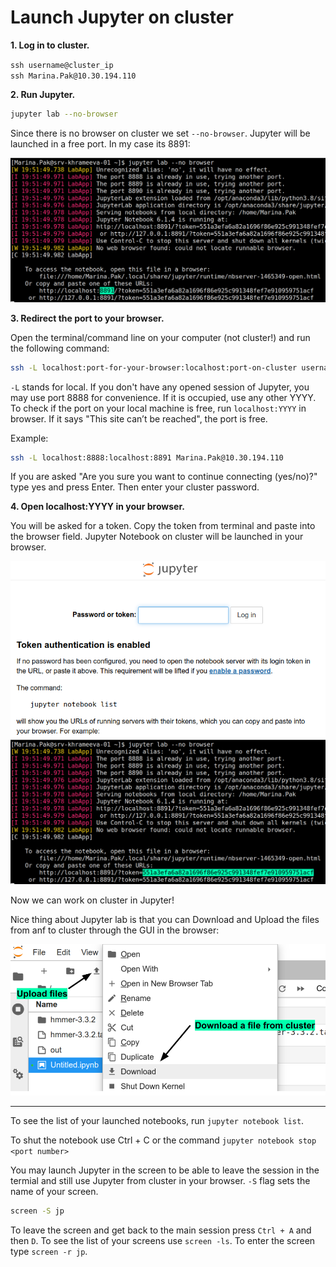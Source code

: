 # Launch Jupyter on cluster

**1. Log in to cluster.**

`ssh username@cluster_ip` \
`ssh Marina.Pak@10.30.194.110`

**2. Run Jupyter.**

```bash
jupyter lab --no-browser
```

Since there is no browser on cluster we set `--no-browser`. Jupyter will be launched in a free port. In my case its 8891: 

<img src='https://github.com/litvinanna/intro_to_prog/raw/main/command_line/port.png'>

**3. Redirect the port to your browser.**

Open the terminal/command line on your computer (not cluster!) and run the following command:

```bash
ssh -L localhost:port-for-your-browser:localhost:port-on-cluster username@10.30.194.110
```

`-L` stands for local. If you don't have any opened session of Jupyter, you may use port 8888 for convenience. If it is occupied, use any other YYYY. To check if the port on your local machine is free,  run `localhost:YYYY` in browser. If it says "This site can’t be reached", the port is free.

Example:

```bash
ssh -L localhost:8888:localhost:8891 Marina.Pak@10.30.194.110
```

If you are asked "Are you sure you want to continue connecting (yes/no)?" type yes and press Enter. Then enter your cluster password.

**4. Open localhost:YYYY in your browser.**

You will be asked for a token. Copy the token from terminal and paste into the browser field. Jupyter Notebook on cluster will be launched in your browser.

<img src='https://github.com/litvinanna/intro_to_prog/raw/main/command_line/paste_token.png' align='center'>
<img src='https://github.com/litvinanna/intro_to_prog/raw/main/command_line/token.png'>

Now we can work on cluster in Jupyter!

Nice thing about Jupyter lab is that you can Download and Upload the files from anf to cluster through the GUI in the browser:

<img src='https://github.com/litvinanna/intro_to_prog/raw/main/command_line/upload_download.png'>

<hr>

To see the list of your launched notebooks, run `jupyter notebook list`.

To shut the notebook use Ctrl + C or the command `jupyter notebook stop <port number>`

You may launch Jupyter in the screen to be able to leave the session in the termial and still use Jupyter from cluster in your browser. `-S` flag sets the name of your screen.

```bash
screen -S jp
```

To leave the screen and get back to the main session press `Ctrl + A` and then `D`. To see the list of your screens use `screen -ls`. To enter the screen type `screen -r jp`.
